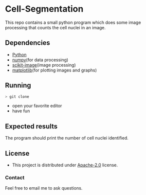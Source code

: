 # Cell-Segmentation 
This repo contains a small python program which does some image processing that counts the cell nuclei in an image.

## Dependencies
* [Python](https://www.python.org)
* [numpy](https://numpy.org/install/)(for data processing)
* [scikit-image](https://scikit-image.org/docs/stable/user_guide/install.html)(image processing)
* [matplotlib](https://matplotlib.org/stable/install/index.html)(for plotting images and graphs)
## Running
```bash
> git clone
```
- open your favorite editor
- have fun

## Expected results

The program should print the number of cell nuclei identified.

## License

 * This project is distributed under [Apache-2.0](LICENSE) license.

### Contact

Feel free to email me to ask questions.
